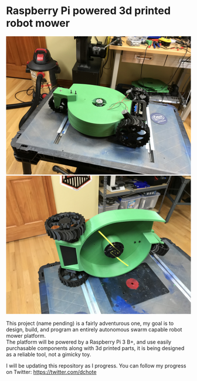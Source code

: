 # Raspberry Pi powered 3d printed robot mower

![assembled1](images/IMG_6063.JPG "3d printed robot mower")
![assembled2](images/IMG_6065.JPG "3d printed robot mower")

This project (name pending) is a fairly adventurous one, my goal is to design, build, and program an entirely autonomous swarm capable robot mower platform.  
The platform will be powered by a Raspberry Pi 3 B+, and use easily purchasable components along with 3d printed parts, it is being designed as a reliable tool, not a gimicky toy.

I will be updating this repository as I progress. You can follow my progress on Twitter: https://twitter.com/dchote

